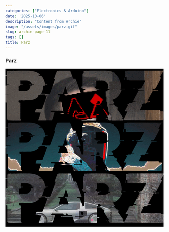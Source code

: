 ```yaml
---
categories: ["Electronics & Arduino"]
date: '2025-10-06'
description: "Content from Archie"
image: "/assets/images/parz.gif"
slug: archie-page-11
tags: []
title: Parz
---
```



### Parz


![Mobirise Website Builder](/assets/images/parz.gif)


